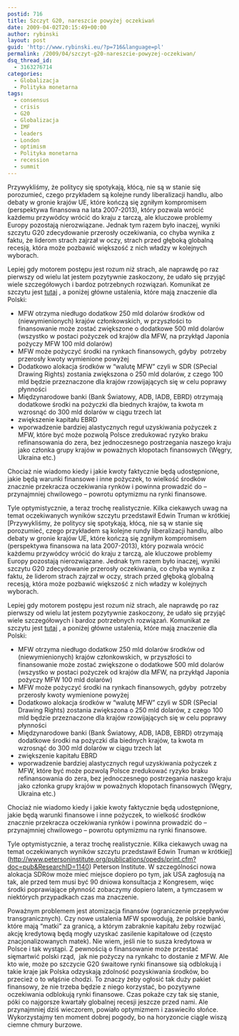 ```yaml
---
postid: 716
title: Szczyt G20, nareszcie powyżej oczekiwań
date: 2009-04-02T20:15:49+00:00
author: rybinski
layout: post
guid: 'http://www.rybinski.eu/?p=716&language=pl'
permalink: /2009/04/szczyt-g20-nareszcie-powyzej-oczekiwan/
dsq_thread_id:
  - 3163276714
categories:
  - Globalizacja
  - Polityka monetarna
tags:
  - consensus
  - crisis
  - G20
  - Globalizacja
  - IMF
  - leaders
  - London
  - optimism
  - Polityka monetarna
  - recession
  - summit
---
```

Przywykliśmy, że politycy się spotykają, kłócą, nie są w stanie się porozumieć, czego przykładem są kolejne rundy liberalizacji handlu, albo debaty w gronie krajów UE, które kończą się zgniłym kompromisem (perspektywa finansowa na lata 2007-2013), który pozwala wrócić każdemu przywódcy wrócić do kraju z tarczą, ale kluczowe problemy Europy pozostają nierozwiązane. Jednak tym razem było inaczej, wyniki szczytu G20 zdecydowanie przerosły oczekiwania, co chyba wynika z faktu, że liderom strach zajrzał w oczy, strach przed głęboką globalną recesją, która może pozbawić większość z nich władzy w kolejnych wyborach.

<!--more-->

Lepiej gdy motorem postępu jest rozum niż strach, ale naprawdę po raz pierwszy od wielu lat jestem pozytywnie zaskoczony, że udało się przyjąć wiele szczegółowych i bardoz potrzebnych rozwiązań. Komunikat ze szczytu jest [tutaj](http://www.londonsummit.gov.uk/resources/en/news/15766232/communique-020409) , a poniżej główne ustalenia, które mają znaczenie dla Polski:

  * MFW otrzyma niedługo dodatkow 250 mld dolarów środków od (niewymienionych) krajów członkowskich, w przyszłości to finansowanie może zostać zwiększone o dodatkowe 500 mld dolarów (wszystko w postaci pożyczek od krajów dla MFW, na przykłąd Japonia pożyczy MFW 100 mld dolarów)
  * MFW może pożyczyć środki na rynkach finansowych, gdyby  potrzeby przerosły kwoty wymienione powyżej
  * Dodatkowo alokacja środków w “walutę MFW” czyli w SDR (SPecial Drawing Rights) zostania zwiększona o 250 mld dolarów, z czego 100 mld będzie przeznaczone dla krajów rzowijających się w celu poprawy płynności
  * Międzynarodowe banki (Bank Światowy, ADB, IADB, EBRD) otrzymają dodatkowe środki na pożyczki dla biednych krajów, ta kwota m wzrosnąć do 300 mld dolarów w ciągu trzech lat
  * zwiększenie kapitału EBRD 
  * wporwadzenie bardziej alastycznych reguł uzyskiwania pożyczek z MFW, które być może pozwolą Polsce zredukować ryzyko braku refinansowania do zera, bez jednoczesnego postrzegania naszego kraju jako członka grupy krajów w poważnych kłopotach finansowych (Węgry, Ukraina etc.) 

Chociaż nie wiadomo kiedy i jakie kwoty faktycznie będą udostępnione, jakie będą warunki finansowe i inne pożyczek, to wielkość środków znacznie przekracza oczekiwania rynków i powinna prowadzić do – przynajmniej chwilowego – powrotu optymizmu na rynki finansowe.

Tyle optymistycznie, a teraz trochę realistycznie. Kilka ciekawych uwag na temat oczekiwanych wyników szczytu przedstawił Edwin Truman w krótkiej [Przywykliśmy, że politycy się spotykają, kłócą, nie są w stanie się porozumieć, czego przykładem są kolejne rundy liberalizacji handlu, albo debaty w gronie krajów UE, które kończą się zgniłym kompromisem (perspektywa finansowa na lata 2007-2013), który pozwala wrócić każdemu przywódcy wrócić do kraju z tarczą, ale kluczowe problemy Europy pozostają nierozwiązane. Jednak tym razem było inaczej, wyniki szczytu G20 zdecydowanie przerosły oczekiwania, co chyba wynika z faktu, że liderom strach zajrzał w oczy, strach przed głęboką globalną recesją, która może pozbawić większość z nich władzy w kolejnych wyborach.

<!--more-->

Lepiej gdy motorem postępu jest rozum niż strach, ale naprawdę po raz pierwszy od wielu lat jestem pozytywnie zaskoczony, że udało się przyjąć wiele szczegółowych i bardoz potrzebnych rozwiązań. Komunikat ze szczytu jest [tutaj](http://www.londonsummit.gov.uk/resources/en/news/15766232/communique-020409) , a poniżej główne ustalenia, które mają znaczenie dla Polski:

  * MFW otrzyma niedługo dodatkow 250 mld dolarów środków od (niewymienionych) krajów członkowskich, w przyszłości to finansowanie może zostać zwiększone o dodatkowe 500 mld dolarów (wszystko w postaci pożyczek od krajów dla MFW, na przykłąd Japonia pożyczy MFW 100 mld dolarów)
  * MFW może pożyczyć środki na rynkach finansowych, gdyby  potrzeby przerosły kwoty wymienione powyżej
  * Dodatkowo alokacja środków w “walutę MFW” czyli w SDR (SPecial Drawing Rights) zostania zwiększona o 250 mld dolarów, z czego 100 mld będzie przeznaczone dla krajów rzowijających się w celu poprawy płynności
  * Międzynarodowe banki (Bank Światowy, ADB, IADB, EBRD) otrzymają dodatkowe środki na pożyczki dla biednych krajów, ta kwota m wzrosnąć do 300 mld dolarów w ciągu trzech lat
  * zwiększenie kapitału EBRD 
  * wporwadzenie bardziej alastycznych reguł uzyskiwania pożyczek z MFW, które być może pozwolą Polsce zredukować ryzyko braku refinansowania do zera, bez jednoczesnego postrzegania naszego kraju jako członka grupy krajów w poważnych kłopotach finansowych (Węgry, Ukraina etc.) 

Chociaż nie wiadomo kiedy i jakie kwoty faktycznie będą udostępnione, jakie będą warunki finansowe i inne pożyczek, to wielkość środków znacznie przekracza oczekiwania rynków i powinna prowadzić do – przynajmniej chwilowego – powrotu optymizmu na rynki finansowe.

Tyle optymistycznie, a teraz trochę realistycznie. Kilka ciekawych uwag na temat oczekiwanych wyników szczytu przedstawił Edwin Truman w krótkiej](http://www.petersoninstitute.org/publications/opeds/print.cfm?doc=pub&ResearchID=1140) Peterson Institute. W szczególności nowa alokacja SDRów może mieć miejsce dopiero po tym, jak USA zagłosują na tak, ale przed tem musi być 90 dniowa konsultacja z Kongresem, więc środki poprawiające płynność zobaczymy dopiero latem, a tymczasem w niektórych przypadkach czas ma znaczenie.

Poważnym problemem jest atomizacja finansów (ograniczenie przepływów transgranicznych). Czy nowe ustalenia MFW spowodują, że polskie banki, które mają “matki” za granicą, a którym zabraknie kapitału żeby rozwijać akcję kredytową będą mogły uzyskać zasilenie kapitałowe od (często znacjonalizowanych matek). Nie wiem, jeśli nie to susza kredytowa w Polsce i tak wystąpi. Z pewnością o finansowanie może przestać sięmartwić polski rząd,  jak nie pożyczy na rynkahc to dostanie z MFW. Ale kto wie, może po szczycie G20 śwaitowe rynki finansowe sią odblokują i takie kraje jak Polska odzyskają zdolność pozyskiwania środków, bo przecież o to włąśnie chodzi. To znaczy żeby ogłosić tak duży pakiet finansowy, że nie trzeba będzie z niego korzystać, bo pozytywne oczekiwania odblokują rynki finansowe. Czas pokaże czy tak się stanie, póki co najgorsze kwartały globalnej recesji jeszcze przed nami. Ale przynajmniej dziś wieczorem, powiało optymizmem i zaswieciło słońce. Wykorzystajmy ten moment dobrej pogody, bo na horyzoncie ciągle wiszą ciemne chmury burzowe.
